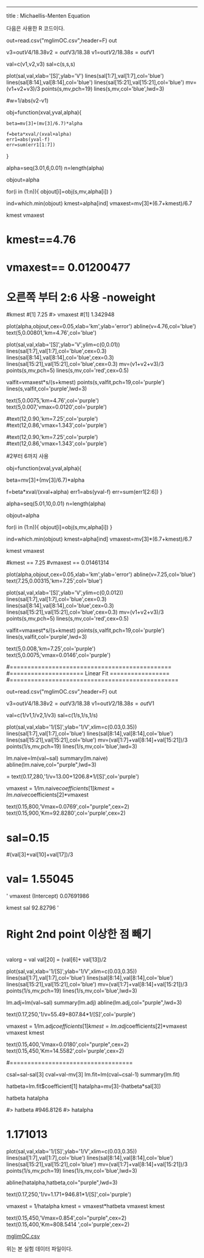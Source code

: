 ---
title : Michaellis-Menten Equation


다음은 사용한 R 코드이다.

out=read.csv("mglimOC.csv",header=F)
out

v3=out$V4/18.38
v2=out$V3/18.38
v1=out$V2/18.38
s=out$V1

val=c(v1,v2,v3)
sal=c(s,s,s)

plot(sal,val,xlab='[S]',ylab='V')
lines(sal[1:7],val[1:7],col='blue')
lines(sal[8:14],val[8:14],col='blue')
lines(sal[15:21],val[15:21],col='blue')
mv=(v1+v2+v3)/3
points(s,mv,pch=19)
lines(s,mv,col='blue',lwd=3)

#w=1/abs(v2-v1)

obj=function(xval,yval,alpha){
    
    beta=mv[3]+(mv[3]/6.7)*alpha
    
    f=beta*xval/(xval+alpha)
    err1=abs(yval-f)
    err=sum(err1[1:7])
}

alpha=seq(3.01,6,0.01)
n=length(alpha)

objout=alpha

for(i in (1:n)){
    objout[i]=obj(s,mv,alpha[i])
}

ind=which.min(objout)
kmest=alpha[ind]
vmaxest=mv[3]*(6.7+kmest)/6.7

kmest
vmaxest 

# kmest==4.76
# vmaxest== 0.01200477

# 오른쪽 부터 2:6 사용 -noweight 
#kmest
#[1] 7.25
#> vmaxest 
#[1] 1.342948

plot(alpha,objout,cex=0.05,xlab='km',ylab='error')
abline(v=4.76,col='blue')
text(5,0.00801,'km=4.76',col='blue')

plot(sal,val,xlab='[S]',ylab='V',ylim=c(0,0.01))
lines(sal[1:7],val[1:7],col='blue',cex=0.3)
lines(sal[8:14],val[8:14],col='blue',cex=0.3)
lines(sal[15:21],val[15:21],col='blue',cex=0.3)
mv=(v1+v2+v3)/3
points(s,mv,pch=5)
lines(s,mv,col='red',cex=0.5)

valfit=vmaxest*s/(s+kmest)
points(s,valfit,pch=19,col='purple')
lines(s,valfit,col='purple',lwd=3)

text(5,0.0075,'km=4.76',col='purple')
text(5,0.007,'vmax=0.0120',col='purple')

#text(12,0.90,'km=7.25',col='purple')
#text(12,0.86,'vmax=1.343',col='purple')

#text(12,0.90,'km=7.25',col='purple')
#text(12,0.86,'vmax=1.343',col='purple')

#2부터 6까지 사용

obj=function(xval,yval,alpha){
  
  beta=mv[3]+(mv[3]/6.7)*alpha
  
  f=beta*xval/(xval+alpha)
  err1=abs(yval-f)
  err=sum(err1[2:6])
}

alpha=seq(5.01,10,0.01)
n=length(alpha)

objout=alpha

for(i in (1:n)){
  objout[i]=obj(s,mv,alpha[i])
}

ind=which.min(objout)
kmest=alpha[ind]
vmaxest=mv[3]*(6.7+kmest)/6.7

kmest
vmaxest 

#kmest == 7.25
#vmaxest == 0.01461314

plot(alpha,objout,cex=0.05,xlab='km',ylab='error')
abline(v=7.25,col='blue')
text(7.25,0.00315,'km=7.25',col='blue')

plot(sal,val,xlab='[S]',ylab='V',ylim=c(0,0.012))
lines(sal[1:7],val[1:7],col='blue',cex=0.3)
lines(sal[8:14],val[8:14],col='blue',cex=0.3)
lines(sal[15:21],val[15:21],col='blue',cex=0.3)
mv=(v1+v2+v3)/3
points(s,mv,pch=5)
lines(s,mv,col='red',cex=0.5)

valfit=vmaxest*s/(s+kmest)
points(s,valfit,pch=19,col='purple')
lines(s,valfit,col='purple',lwd=3)

text(5,0.008,'km=7.25',col='purple')
text(5,0.0075,'vmax=0.0146',col='purple')

#==============================================
#===================== Linear Fit =================
#================================================

out=read.csv("mglimOC.csv",header=F)
out

v3=out$V4/18.38
v2=out$V3/18.38
v1=out$V2/18.38
s=out$V1

val=c(1/v1,1/v2,1/v3)
sal=c(1/s,1/s,1/s)

plot(sal,val,xlab='1/[S]',ylab='1/V',xlim=c(0.03,0.35))
lines(sal[1:7],val[1:7],col='blue')
lines(sal[8:14],val[8:14],col='blue')
lines(sal[15:21],val[15:21],col='blue')
mv=(val[1:7]+val[8:14]+val[15:21])/3
points(1/s,mv,pch=19)
lines(1/s,mv,col='blue',lwd=3)

lm.naive=lm(val~sal)
summary(lm.naive)
abline(lm.naive,col="purple",lwd=3)

=
text(0.17,280,'1/v=13.00+1206.8*1/[S]',col='purple')

vmaxest = 1/lm.naive$coefficients[1]
kmest = lm.naive$coefficients[2]*vmaxest

text(0.15,800,'Vmax=0.0769',col="purple",cex=2)
text(0.15,900,'Km=92.8280',col='purple',cex=2)

# sal=0.15 
#(val[3]+val[10]+val[17])/3
# val= 1.55045
'
vmaxest
(Intercept) 
0.07691986 

 kmest
sal 
92.82796 '

# Right 2nd point 이상한 점 빼기
#
#
#

valorg = val
val[20] = (val[6]+ val[13])/2



plot(sal,val,xlab='1/[S]',ylab='1/V',xlim=c(0.03,0.35))
lines(sal[1:7],val[1:7],col='blue')
lines(sal[8:14],val[8:14],col='blue')
lines(sal[15:21],val[15:21],col='blue')
mv=(val[1:7]+val[8:14]+val[15:21])/3
points(1/s,mv,pch=19)
lines(1/s,mv,col='blue',lwd=3)


lm.adj=lm(val~sal)
summary(lm.adj)
abline(lm.adj,col="purple",lwd=3)

text(0.17,250,'1/v=55.49+807.84*1/[S]',col='purple')

vmaxest = 1/lm.adj$coefficients[1]
kmest = lm.adj$coefficients[2]*vmaxest
vmaxest
kmest

text(0.15,400,'Vmax=0.0180',col="purple",cex=2)
text(0.15,450,'Km=14.5582',col='purple',cex=2)

#===================================

csal=sal-sal[3]
cval=val-mv[3]
lm.fit=lm(cval~csal-1)
summary(lm.fit)

hatbeta=lm.fit$coefficient[1]
hatalpha=mv[3]-(hatbeta*sal[3])

hatbeta 
hatalpha 

#> hatbeta 
#946.8126 
#> hatalpha 
# 1.171013 

plot(sal,val,xlab='1/[S]',ylab='1/V',xlim=c(0.03,0.35))
lines(sal[1:7],val[1:7],col='blue')
lines(sal[8:14],val[8:14],col='blue')
lines(sal[15:21],val[15:21],col='blue')
mv=(val[1:7]+val[8:14]+val[15:21])/3
points(1/s,mv,pch=19)
lines(1/s,mv,col='blue',lwd=3)

abline(hatalpha,hatbeta,col="purple",lwd=3)

text(0.17,250,'1/v=1.171+946.81*1/[S]',col='purple')

vmaxest = 1/hatalpha
kmest = vmaxest*hatbeta
vmaxest
kmest

text(0.15,450,'Vmax=0.854',col="purple",cex=2)
text(0.15,400,'Km=808.5414 ',col='purple',cex=2)


[mglimOC.csv](https://github.com/freshhighhope/freshhighhope.github.io/files/11585289/mglimOC.csv)

위는 본 실험 데이터 파일이다.
